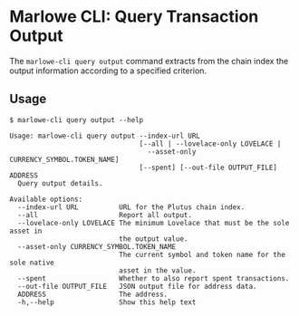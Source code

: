 # Marlowe CLI: Query Transaction Output

The `marlowe-cli query output` command extracts from the chain index the output information according to a specified criterion.


## Usage

    $ marlowe-cli query output --help
    
    Usage: marlowe-cli query output --index-url URL 
                                    [--all | --lovelace-only LOVELACE | 
                                      --asset-only CURRENCY_SYMBOL.TOKEN_NAME] 
                                    [--spent] [--out-file OUTPUT_FILE] ADDRESS
      Query output details.
    
    Available options:
      --index-url URL          URL for the Plutus chain index.
      --all                    Report all output.
      --lovelace-only LOVELACE The minimum Lovelace that must be the sole asset in
                               the output value.
      --asset-only CURRENCY_SYMBOL.TOKEN_NAME
                               The current symbol and token name for the sole native
                               asset in the value.
      --spent                  Whether to also report spent transactions.
      --out-file OUTPUT_FILE   JSON output file for address data.
      ADDRESS                  The address.
      -h,--help                Show this help text
